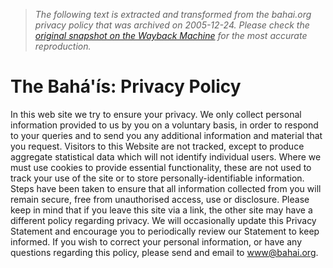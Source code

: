 > *The following text is extracted and transformed from the bahai.org privacy policy that was archived on 2005-12-24. Please check the [original snapshot on the Wayback Machine](https://web.archive.org/web/20051224142916id_/http%3A//bahai.org/privacy) for the most accurate reproduction.*

# The Bahá'ís: Privacy Policy

In this web site we try to ensure your privacy. We only collect personal information provided to us by you on a voluntary basis, in order to respond to your queries and to send you any additional information and material that you request. Visitors to this Website are not tracked, except to produce aggregate statistical data which will not identify individual users. Where we must use cookies to provide essential functionality, these are not used to track your use of the site or to store personally-identifiable information. Steps have been taken to ensure that all information collected from you will remain secure, free from unauthorised access, use or disclosure. Please keep in mind that if you leave this site via a link, the other site may have a different policy regarding privacy. We will occasionally update this Privacy Statement and encourage you to periodically review our Statement to keep informed. If you wish to correct your personal information, or have any questions regarding this policy, please send and email to [www@bahai.org](mailto:www@bahai.org). 
